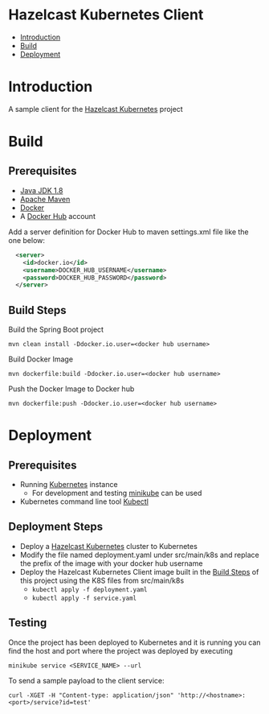 # Hazelcast Kubernetes Client

- [Introduction](#introduction)
- [Build](#build)
- [Deployment](#deployment)

# Introduction
A sample client for the [Hazelcast Kubernetes](https://github.com/hazelcast/hazelcast-docker/tree/master/hazelcast-kubernetes) project

# Build

## Prerequisites
- [Java JDK 1.8](http://www.oracle.com/technetwork/java/javase/downloads/jdk8-downloads-2133151.html)
- [Apache Maven](https://maven.apache.org/download.cgi)
- [Docker](https://www.docker.com/get-docker)
- A [Docker Hub](https://hub.docker.com/) account

Add a server definition for Docker Hub to maven settings.xml file like the one below:

```xml
  <server>
    <id>docker.io</id>
    <username>DOCKER_HUB_USERNAME</username>
    <password>DOCKER_HUB_PASSWORD</password>
  </server>
```

## Build Steps
Build the Spring Boot project

```shell
mvn clean install -Ddocker.io.user=<docker hub username>
```

Build Docker Image

```shell
mvn dockerfile:build -Ddocker.io.user=<docker hub username>
```

Push the Docker Image to Docker hub

```shell
mvn dockerfile:push -Ddocker.io.user=<docker hub username>
```
# Deployment
## Prerequisites
- Running [Kubernetes](https://kubernetes.io/) instance
    - For development and testing [minikube](https://github.com/kubernetes/minikube) can be used
- Kubernetes command line tool [Kubectl](https://kubernetes.io/docs/tasks/tools/install-kubectl/)

## Deployment Steps
- Deploy a [Hazelcast Kubernetes](https://github.com/hazelcast/hazelcast-docker/tree/master/hazelcast-kubernetes) cluster to Kubernetes
- Modify the file named deployment.yaml under src/main/k8s and replace the prefix of the image with your docker hub username
- Deploy the Hazelcast Kubernetes Client image built in the [Build Steps](#buildSteps) of this project using the K8S files from src/main/k8s
  - `kubectl apply -f deployment.yaml`
  - `kubectl apply -f service.yaml`

## Testing

Once the project has been deployed to Kubernetes and it is running you can find the host and port where the project was deployed by executing

```shell
minikube service <SERVICE_NAME> --url
```

To send a sample payload to the client service:

 ```shell
 curl -XGET -H "Content-type: application/json" 'http://<hostname>:<port>/service?id=test'
 ```

